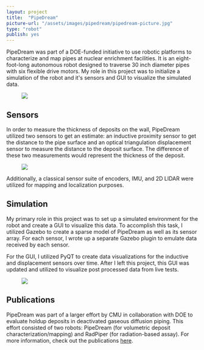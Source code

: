 ```yaml
---
layout: project
title:  "PipeDream"
picture-url: "/assets/images/pipedream/pipedream-picture.jpg"
type: "robot"
publish: yes
---
```


PipeDream was part of a DOE-funded initiative to use robotic platforms to characterize and map pipes at nuclear enrichment facilities. It is an eight-foot-long autonomous robot designed to traverse 30 inch diameter pipes with six flexible drive motors. My role in this project was to initialize a simulation of the robot and it's sensors and GUI to visualize the simulated data.

<!--more-->
 
<figure><img src="{{'/assets/images/pipedream/pipedream-robot.jpg' | relative_url}}"></figure>

<h2>Sensors</h2>

In order to measure the thickness of deposits on the wall, PipeDream utilized two sensors to get an estimate: an inductive proximity sensor to get the distance to the pipe surface and an optical triangulation displacement sensor to measure the distance to the deposit surface. The difference of these two measurements would represent the thickness of the deposit.

<figure><img src="{{'/assets/images/pipedream/sensor-array.jpg' | relative_url}}"></figure>

Additionally, a classical sensor suite of encoders, IMU, and 2D LIDAR were utilized for mapping and localization purposes.

<h2>Simulation</h2>

My primary role in this project was to set up a simulated environment for the robot and create a GUI to visualize this data. To accomplish this task, I utilized Gazebo to create a sparse model of PipeDream as well as its sensor array. For each sensor, I wrote up a separate Gazebo plugin to emulate data received by each sensor.

For the GUI, I utilized PyQT to create data visualizations for the inductive and displacement sensors over time. After I left this project, this GUI was updated and utilized to visualize post processed data from live tests.

<figure><img src="{{'/assets/images/pipedream/gui.jpg' | relative_url}}"></figure>

<h2>Publications</h2>

PipeDream was part of a larger effort by CMU in collaboration with DOE to evaluate holdup deposits in deactivated gaseous diffusion piping. This effort consisted of two robots: PipeDream (for volumetric deposit characterization/mapping) and RadPiper (for radiation-based assay). For more information, check out the publications <a href="https://www.ri.cmu.edu/robot/radpiper/" target="_blank">here</a>. 